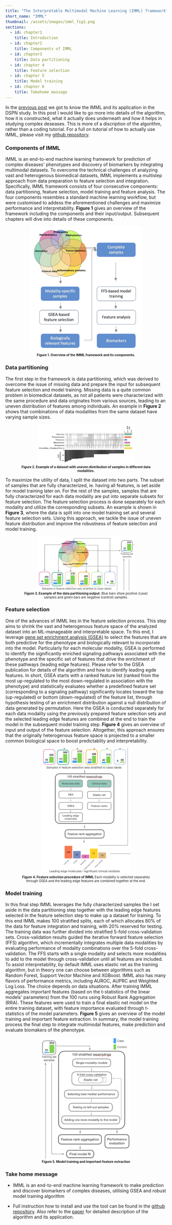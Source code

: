 ```yaml
---
title: "The Interpretable Multimodal Machine Learning (IMML) framework"
short_name: "IMML"  
thumbnail: /assets/images/imml_fig1.png
sections:
  - id: chapter1
    title: Introduction
  - id: chapter2
    title: Components of IMML
  - id: chapter3
    title: Data partitioning
  - id: chapter 4
    title: Feature selection
  - id: chapter 5
    title: Model training
  - id: chapter 6
    title: Takehome massage 
---
```


<a id="chapter1"></a>
In the [previous post](../projects/1.imml_dspn) we got to know the IMML and its application in the DSPN study. In this post I would like to go more into details of the algorithm, how it is constructed, what it actually does underneath and how it helps in studying complex deseases. This is more of a discription of the algorithm, rather than a coding tutorial. For a full on tutorial of how to actually use IMML, please visit my [github repository](https://github.com/phngbh/IMML). 

### Components of IMML
<a id="chapter2"></a>

IMML is an end-to-end machine learning framework for prediction of complex diseases' phenotypes and discovery of biomarkers by integrating multimodal datasets. To overcome the technical challenges of analyzing vast and heterogenous biomedical datasets, IMML implements a multistep approach from data preparation to feature selection and integration. Specifically, IMML framework consists of four consecutive components: data partitioning, feature selection, model training and feature analysis. The four components resembles a standard machine learning workflow, but were customised to addess the aforementioned challenges and maximize performance and interpretability. **Figure 1** gives an overview of the framework including the components and their input/output. Subsequent chapters will dive into details of these components.

<div style="text-align: center;">
  <img src="/assets/images/imml_fig1.png" alt="Figure 1" style="max-width: 70%; height: auto;">
  <p style="max-width: 80%; margin: auto; font-size: 10px;"><strong>Figure 1. Overview of the IMML framework and its components.</strong></p> 
</div>

### Data partitioning
<a id="chapter3"></a>

The first step in the framework is data partitioning, which was derived to overcome the issue of missing data and prepare the input for subsequent feature selection and model training. Missing data is a quite common problem in biomedical datasets, as not all patients were characterized with the same procedure and data originates from various sources, leading to an uneven distribution of features among individuals. An example in **Figure 2** shows that combinations of data modalities from the same dataset have varying sample sizes.

<div style="text-align: center;">
  <img src="/assets/images/imml_fig2.png" alt="Figure 2" style="max-width: 60%; height: auto;">
  <p style="max-width: 80%; margin: auto; font-size: 10px;"><strong>Figure 2. Example of a dataset with uneven distribution of samples in different data modalities.</strong></p> 
</div>

To maximize the utility of data, I split the dataset into two parts. The subset of samples that are fully characterized, ie. having all features, is set aside for model training later on. For the rest of the samples, samples that are fully characterized for each data modality are put into separate subsets for feature selection. The feature selection process is done separately for each modality and utilize the corresponding subsets. An example is shown in **Figure 3**, where the data is split into one model training set and several feature selection sets. Using this approach, we tackle the issue of uneven feature distribution and improve the robustness of feature selection and model training. 

<div style="text-align: center;">
  <img src="/assets/images/imml_fig3.png" alt="Figure 3" style="max-width: 60%; height: auto;">
  <p style="max-width: 80%; margin: auto; font-size: 10px;"><strong>Figure 3. Example of the data partitioning output.</strong> Blue bars show positive (case) samples and green bars are negative (control) samples.</p> 
</div>

### Feature selection
<a id="chapter4"></a>

One of the advances of IMML lies in the feature selection process. This step aims to shrink the vast and heterogenous feature space of the analyzed dataset into an ML-manageable and interpretable space. To this end, I leverage [gene set enrichment analysis (GSEA)](https://www.pnas.org/doi/10.1073/pnas.0506580102) to select the features that are both predictive for the phenotype and biologically relevant to incorporate into the model. Particularly for each molecular modality, GSEA is performed to identify the significantly enriched signaling pathways associated with the phenotype and the specific set of features that drive the enrichment of these pathways (leading edge features). Please refer to the GSEA publication for details of the algorithm and how to identify leading egde features. In short, GSEA starts with a ranked feature list (ranked from the most up-regulated to the most down-regulated in association with the phenotype) and statistically evaluates whether a predefined feature set (corresponding to a signaling pathway) significantly locates toward the top (up-regulated) or bottom (down-regulated) of the feature list, through hypothesis testing of an enrichment distribution against a null distribution of data generated by permutation. Here the GSEA is conducted separately for each data modality using the previously prepared feature selection sets and the selected leading edge features are combined at the end to train the model in the subsequent model training step. **Figure 4** gives an overview of input and output of the feature selection. Altogether, this approach ensures that the originally heterogenous feature space is projected to a smaller common biological space to boost predictablity and interpretability. 

<div style="text-align: center;">
  <img src="/assets/images/imml_fig4.png" alt="Figure 4" style="max-width: 55%; height: auto;">
  <p style="max-width: 80%; margin: auto; font-size: 10px;"><strong>Figure 4. Feature selection procedure of IMML</strong> Each modality is selected separately through GSEA and the leading edge features are combined together at the end.</p> 
</div>

### Model training
<a id="chapter5"></a>

In this final step IMML leverages the fully characterized samples the I set aside in the data partitioning step together with the leading edge features selected in the feature selection step to make up a dataset for training. To this end IMML makes 100 stratified splits, each of which allocates 80% of the data for feature integration and training, with 20% reserved for testing. The training data was further divided into stratified 5-fold cross-validation sets. Cross-validation results guided the iterative forward feature selection (FFS) algorithm, which incrementally integrates multiple data modalities by evaluating performance of modality combinations over the 5-fold cross-validation. The FFS starts with a single modality and selects more modalities to add to the model through cross-validation until all features are included. To assist interpretability, by default IMML uses elastic net as the training algorithm, but in theory one can choose between algorithms such as Random Forest, Support Vector Machine and XGBoost. IMML also has many flavors of performance metrics, including AUROC, AUPRC and Weighted Log Loss. The choice depends on data situations. After training IMML aggregates important features (based on the t-statistics of the linear models' parameters) from the 100 runs using Robust Rank Aggregation (RRA). These features were used to train a final elastic net model on the entire training dataset, with feature importance evaluated through t-statistics of the model parameters. **Figure 5** gives an overview of the model training and important feature extraction. In summary, the model training process the final step to integrate multimodal features, make prediction and evaluate biomakers of the phenotype. 

<div style="text-align: center;">
  <img src="/assets/images/imml_fig5.png" alt="Figure 5" style="max-width: 55%; height: auto;">
  <p style="max-width: 80%; margin: auto; font-size: 10px;"><strong>Figure 5. Model training and important feature extraction</strong></p> 
</div>

### Take home message
<a id="chapter6"></a>

- IMML is an end-to-end machine learning framework to make prediction and discover biomarkers of complex diseases, utilising GSEA and robust model training algorithm

- Full instruction how to install and use the tool can be found in the [github repository](https://github.com/phngbh/IMML). Also refer to the [paper](https://www.nature.com/articles/s43856-024-00637-1) for detailed description of the algorithm and its application. 